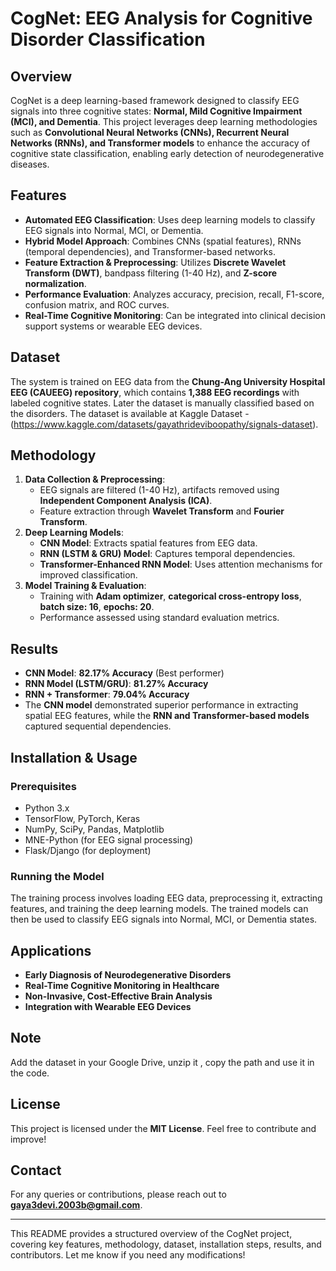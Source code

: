 # CogNet: EEG Analysis for Cognitive Disorder Classification

## Overview
CogNet is a deep learning-based framework designed to classify EEG signals into three cognitive states: **Normal, Mild Cognitive Impairment (MCI), and Dementia**. This project leverages deep learning methodologies such as **Convolutional Neural Networks (CNNs), Recurrent Neural Networks (RNNs), and Transformer models** to enhance the accuracy of cognitive state classification, enabling early detection of neurodegenerative diseases.

## Features
- **Automated EEG Classification**: Uses deep learning models to classify EEG signals into Normal, MCI, or Dementia.
- **Hybrid Model Approach**: Combines CNNs (spatial features), RNNs (temporal dependencies), and Transformer-based networks.
- **Feature Extraction & Preprocessing**: Utilizes **Discrete Wavelet Transform (DWT)**, bandpass filtering (1-40 Hz), and **Z-score normalization**.
- **Performance Evaluation**: Analyzes accuracy, precision, recall, F1-score, confusion matrix, and ROC curves.
- **Real-Time Cognitive Monitoring**: Can be integrated into clinical decision support systems or wearable EEG devices.

## Dataset
The system is trained on EEG data from the **Chung-Ang University Hospital EEG (CAUEEG) repository**, which contains **1,388 EEG recordings** with labeled cognitive states.
Later the dataset is manually classified based on the disorders.
The dataset is available at Kaggle Dataset - (https://www.kaggle.com/datasets/gayathrideviboopathy/signals-dataset).

## Methodology
1. **Data Collection & Preprocessing**:
   - EEG signals are filtered (1-40 Hz), artifacts removed using **Independent Component Analysis (ICA)**.
   - Feature extraction through **Wavelet Transform** and **Fourier Transform**.
2. **Deep Learning Models**:
   - **CNN Model**: Extracts spatial features from EEG data.
   - **RNN (LSTM & GRU) Model**: Captures temporal dependencies.
   - **Transformer-Enhanced RNN Model**: Uses attention mechanisms for improved classification.
3. **Model Training & Evaluation**:
   - Training with **Adam optimizer**, **categorical cross-entropy loss**, **batch size: 16**, **epochs: 20**.
   - Performance assessed using standard evaluation metrics.

## Results
- **CNN Model**: **82.17% Accuracy** (Best performer)
- **RNN Model (LSTM/GRU)**: **81.27% Accuracy**
- **RNN + Transformer**: **79.04% Accuracy**
- The **CNN model** demonstrated superior performance in extracting spatial EEG features, while the **RNN and Transformer-based models** captured sequential dependencies.

## Installation & Usage
### Prerequisites
- Python 3.x
- TensorFlow, PyTorch, Keras
- NumPy, SciPy, Pandas, Matplotlib
- MNE-Python (for EEG signal processing)
- Flask/Django (for deployment)

### Running the Model
The training process involves loading EEG data, preprocessing it, extracting features, and training the deep learning models. 
The trained models can then be used to classify EEG signals into Normal, MCI, or Dementia states.


## Applications
- **Early Diagnosis of Neurodegenerative Disorders**
- **Real-Time Cognitive Monitoring in Healthcare**
- **Non-Invasive, Cost-Effective Brain Analysis**
- **Integration with Wearable EEG Devices**

## Note
Add the dataset in your Google Drive, unzip it , copy the path and use it in the code.

## License
This project is licensed under the **MIT License**. Feel free to contribute and improve!

## Contact
For any queries or contributions, please reach out to **gaya3devi.2003b@gmail.com**.

---

This README provides a structured overview of the CogNet project, covering key features, methodology, dataset, installation steps, results, and contributors. Let me know if you need any modifications!

